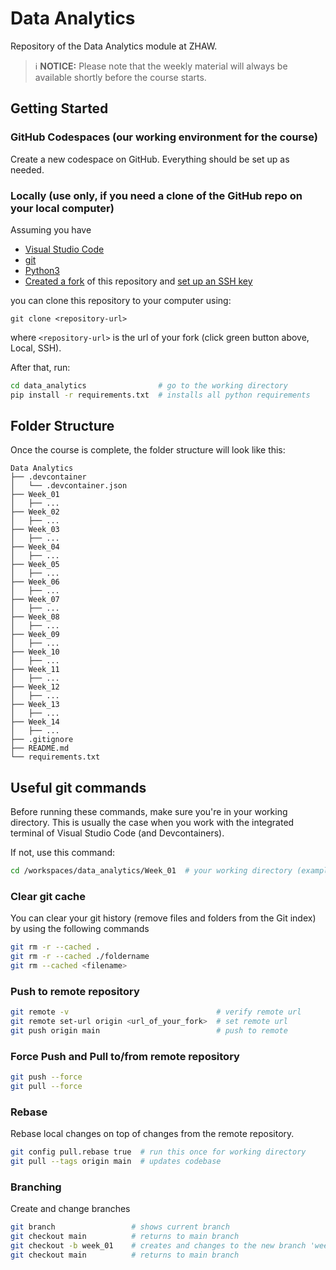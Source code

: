 # Data Analytics

Repository of the Data Analytics module at ZHAW.

> ℹ️ **NOTICE:** Please note that the weekly material will always be available shortly before the course starts.

## Getting Started

### GitHub Codespaces (our working environment for the course)

Create a new codespace on GitHub. Everything should be set up as needed.

### Locally (use only, if you need a clone of the GitHub repo on your local computer)

Assuming you have

- [Visual Studio Code](https://code.visualstudio.com/Download)
- [git](https://github.com/git-guides/install-git)
- [Python3](https://www.python.org/downloads/)
- [Created a fork](https://github.com/mario-gellrich-zhaw/data_analytics/fork) of this repository and [set up an SSH key](https://docs.github.com/en/github-ae@latest/authentication/connecting-to-github-with-ssh/adding-a-new-ssh-key-to-your-github-account)

you can clone this repository to your computer using:

```
git clone <repository-url>
```

where `<repository-url>` is the url of your fork (click green button above, Local, SSH).

After that, run:

```bash
cd data_analytics                # go to the working directory
pip install -r requirements.txt  # installs all python requirements
```

## Folder Structure

Once the course is complete, the folder structure will look like this:

```
Data Analytics
├── .devcontainer
│   └── .devcontainer.json
├── Week_01
│   ├── ...
├── Week_02
│   ├── ...
├── Week_03
│   ├── ...
├── Week_04
│   ├── ...
├── Week_05
│   ├── ...
├── Week_06
│   ├── ...
├── Week_07
│   ├── ...
├── Week_08
│   ├── ...
├── Week_09
│   ├── ...
├── Week_10
│   ├── ...
├── Week_11
│   ├── ...
├── Week_12
│   ├── ...
├── Week_13
│   ├── ...
├── Week_14
│   ├── ...
├── .gitignore
├── README.md
└── requirements.txt
```

## Useful git commands 

Before running these commands, make sure you're in your working directory.
This is usually the case when you work with the integrated terminal of Visual Studio Code (and Devcontainers).

If not, use this command:

```bash
cd /workspaces/data_analytics/Week_01  # your working directory (example on Linux)
```

### Clear git cache

You can clear your git history (remove files and folders from the Git index) by using the following commands

```bash
git rm -r --cached .
git rm -r --cached ./foldername
git rm --cached <filename>
```

### Push to remote repository

```bash
git remote -v                                 # verify remote url
git remote set-url origin <url_of_your_fork>  # set remote url
git push origin main                          # push to remote
```

### Force Push and Pull to/from remote repository

```bash
git push --force
git pull --force
```

### Rebase

Rebase local changes on top of changes from the remote repository.

```bash
git config pull.rebase true  # run this once for working directory
git pull --tags origin main  # updates codebase
```

### Branching

Create and change branches

```bash
git branch                 # shows current branch
git checkout main          # returns to main branch
git checkout -b week_01    # creates and changes to the new branch 'week_01'
git checkout main          # returns to main branch
```